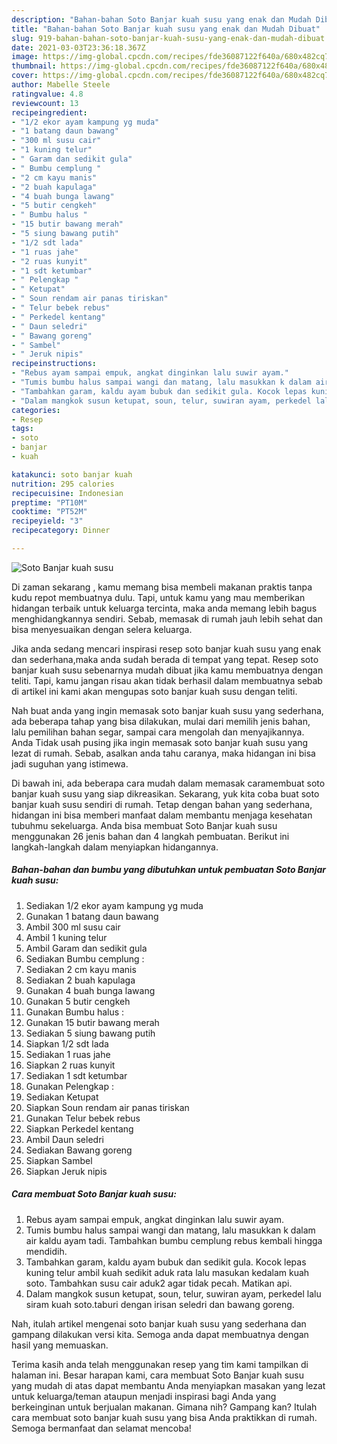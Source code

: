 ```yaml
---
description: "Bahan-bahan Soto Banjar kuah susu yang enak dan Mudah Dibuat"
title: "Bahan-bahan Soto Banjar kuah susu yang enak dan Mudah Dibuat"
slug: 919-bahan-bahan-soto-banjar-kuah-susu-yang-enak-dan-mudah-dibuat
date: 2021-03-03T23:36:18.367Z
image: https://img-global.cpcdn.com/recipes/fde36087122f640a/680x482cq70/soto-banjar-kuah-susu-foto-resep-utama.jpg
thumbnail: https://img-global.cpcdn.com/recipes/fde36087122f640a/680x482cq70/soto-banjar-kuah-susu-foto-resep-utama.jpg
cover: https://img-global.cpcdn.com/recipes/fde36087122f640a/680x482cq70/soto-banjar-kuah-susu-foto-resep-utama.jpg
author: Mabelle Steele
ratingvalue: 4.8
reviewcount: 13
recipeingredient:
- "1/2 ekor ayam kampung yg muda"
- "1 batang daun bawang"
- "300 ml susu cair"
- "1 kuning telur"
- " Garam dan sedikit gula"
- " Bumbu cemplung "
- "2 cm kayu manis"
- "2 buah kapulaga"
- "4 buah bunga lawang"
- "5 butir cengkeh"
- " Bumbu halus "
- "15 butir bawang merah"
- "5 siung bawang putih"
- "1/2 sdt lada"
- "1 ruas jahe"
- "2 ruas kunyit"
- "1 sdt ketumbar"
- " Pelengkap "
- " Ketupat"
- " Soun rendam air panas tiriskan"
- " Telur bebek rebus"
- " Perkedel kentang"
- " Daun seledri"
- " Bawang goreng"
- " Sambel"
- " Jeruk nipis"
recipeinstructions:
- "Rebus ayam sampai empuk, angkat dinginkan lalu suwir ayam."
- "Tumis bumbu halus sampai wangi dan matang, lalu masukkan k dalam air kaldu ayam tadi. Tambahkan bumbu cemplung rebus kembali hingga mendidih."
- "Tambahkan garam, kaldu ayam bubuk dan sedikit gula. Kocok lepas kuning telur ambil kuah sedikit aduk rata lalu masukan kedalam kuah soto. Tambahkan susu cair aduk2 agar tidak pecah. Matikan api."
- "Dalam mangkok susun ketupat, soun, telur, suwiran ayam, perkedel lalu siram kuah soto.taburi dengan irisan seledri dan bawang goreng."
categories:
- Resep
tags:
- soto
- banjar
- kuah

katakunci: soto banjar kuah 
nutrition: 295 calories
recipecuisine: Indonesian
preptime: "PT10M"
cooktime: "PT52M"
recipeyield: "3"
recipecategory: Dinner

---
```



![Soto Banjar kuah susu](https://img-global.cpcdn.com/recipes/fde36087122f640a/680x482cq70/soto-banjar-kuah-susu-foto-resep-utama.jpg)

Di zaman  sekarang , kamu memang bisa membeli makanan praktis tanpa kudu repot membuatnya dulu. Tapi, untuk kamu yang mau memberikan hidangan terbaik untuk keluarga tercinta, maka anda memang lebih bagus menghidangkannya sendiri. Sebab, memasak di rumah jauh lebih sehat dan bisa menyesuaikan dengan selera keluarga.

Jika anda sedang mencari inspirasi resep soto banjar kuah susu yang enak dan sederhana,maka anda sudah berada di tempat yang tepat. Resep soto banjar kuah susu  sebenarnya mudah dibuat jika kamu membuatnya dengan teliti. Tapi, kamu jangan risau akan tidak berhasil dalam membuatnya 
sebab di artikel ini kami akan mengupas soto banjar kuah susu dengan teliti.  



Nah buat anda yang ingin memasak soto banjar kuah susu yang sederhana, ada beberapa tahap yang bisa dilakukan, mulai dari memilih jenis bahan, lalu pemilihan bahan segar, sampai cara mengolah dan menyajikannya. Anda Tidak usah pusing jika ingin memasak soto banjar kuah susu yang lezat di rumah. Sebab, asalkan anda  tahu caranya, maka hidangan ini bisa jadi suguhan yang istimewa.

Di bawah ini, ada beberapa cara mudah dalam memasak caramembuat soto banjar kuah susu yang siap dikreasikan. Sekarang, yuk kita coba buat soto banjar kuah susu sendiri di rumah. Tetap dengan bahan yang sederhana, hidangan ini bisa memberi manfaat dalam membantu menjaga kesehatan tubuhmu sekeluarga. Anda bisa membuat Soto Banjar kuah susu menggunakan 26 jenis bahan dan 4 langkah pembuatan. Berikut ini langkah-langkah dalam menyiapkan hidangannya.

<!--inarticleads1-->

##### Bahan-bahan dan bumbu yang dibutuhkan untuk pembuatan Soto Banjar kuah susu:

1. Sediakan 1/2 ekor ayam kampung yg muda
1. Gunakan 1 batang daun bawang
1. Ambil 300 ml susu cair
1. Ambil 1 kuning telur
1. Ambil  Garam dan sedikit gula
1. Sediakan  Bumbu cemplung :
1. Sediakan 2 cm kayu manis
1. Sediakan 2 buah kapulaga
1. Gunakan 4 buah bunga lawang
1. Gunakan 5 butir cengkeh
1. Gunakan  Bumbu halus :
1. Gunakan 15 butir bawang merah
1. Sediakan 5 siung bawang putih
1. Siapkan 1/2 sdt lada
1. Sediakan 1 ruas jahe
1. Siapkan 2 ruas kunyit
1. Sediakan 1 sdt ketumbar
1. Gunakan  Pelengkap :
1. Sediakan  Ketupat
1. Siapkan  Soun rendam air panas tiriskan
1. Gunakan  Telur bebek rebus
1. Siapkan  Perkedel kentang
1. Ambil  Daun seledri
1. Sediakan  Bawang goreng
1. Siapkan  Sambel
1. Siapkan  Jeruk nipis




<!--inarticleads2-->

##### Cara membuat Soto Banjar kuah susu:

1. Rebus ayam sampai empuk, angkat dinginkan lalu suwir ayam.
1. Tumis bumbu halus sampai wangi dan matang, lalu masukkan k dalam air kaldu ayam tadi. Tambahkan bumbu cemplung rebus kembali hingga mendidih.
1. Tambahkan garam, kaldu ayam bubuk dan sedikit gula. Kocok lepas kuning telur ambil kuah sedikit aduk rata lalu masukan kedalam kuah soto. Tambahkan susu cair aduk2 agar tidak pecah. Matikan api.
1. Dalam mangkok susun ketupat, soun, telur, suwiran ayam, perkedel lalu siram kuah soto.taburi dengan irisan seledri dan bawang goreng.




Nah, itulah artikel mengenai  soto banjar kuah susu  yang sederhana dan gampang dilakukan versi kita. Semoga anda dapat membuatnya dengan hasil yang memuaskan. 

Terima kasih anda telah menggunakan resep yang tim kami tampilkan di halaman ini. Besar harapan kami, cara membuat  Soto Banjar kuah susu yang mudah di atas dapat membantu Anda menyiapkan masakan yang lezat untuk keluarga/teman ataupun menjadi inspirasi bagi Anda yang berkeinginan untuk berjualan makanan. Gimana nih? Gampang kan? Itulah cara membuat soto banjar kuah susu yang bisa Anda praktikkan di rumah. Semoga bermanfaat dan selamat mencoba!

